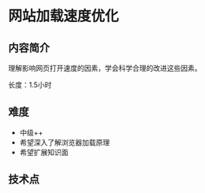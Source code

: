 网站加载速度优化
========

内容简介
--------

理解影响网页打开速度的因素，学会科学合理的改进这些因素。

长度：1.5小时

难度
--------

* 中级++
* 希望深入了解浏览器加载原理
* 希望扩展知识面

技术点
--------

